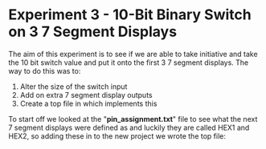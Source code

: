 # Experiment 3 - 10-Bit Binary Switch on 3 7 Segment Displays

The aim of this experiment is to see if we are able to take initiative and take the 10 bit switch value and put it onto the first 3 7 segment displays. The way to do this was to:

1. Alter the size of the switch input
2. Add on extra 7 segment display outputs
3. Create a top file in which implements this

To start off we looked at the "**pin_assignment.txt**" file to see what the next 7 segment displays were defined as and luckily they are called HEX1 and HEX2, so adding these in to the new project we wrote the top file:

